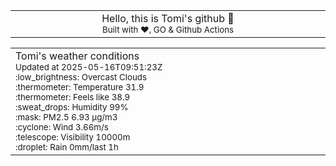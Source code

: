 
<div align="center">
<table>
<tbody>
<td align="center">
<img width="2000" height="0"><br>
Hello, this is Tomi's github 👋<br>
<sup>Built with ❤️, GO & Github Actions</sup><br>
<img width="2000" height="0">
</td>
</tbody>
</table>
</div>
<table>
<tbody>
<td align="left">
<img width="2000" height="0"><br>
Tomi's weather conditions<br>
<sup>Updated at 2025-05-16T09:51:23Z</sup><br>
<sup>:low_brightness: Overcast Clouds</sup><br>
<sup>:thermometer: Temperature 31.9 </sup><br>
<sup>:thermometer: Feels like 38.9</sup><br>
<sup>:sweat_drops: Humidity 99%</sup><br>
<sup>:mask: PM2.5 6.93 μg/m3</sup><br>
<sup>:cyclone: Wind 3.66m/s </sup><br>
<sup>:telescope: Visibility 10000m </sup><br>
<sup>:droplet: Rain 0mm/last 1h </sup><br>
<img width="2000" height="0">
</td>
<td align="left">
<img width="2000" height="0"><br>
<br>
<img width="2000" height="0">
</td>
</tbody>
</table>
</div>
    